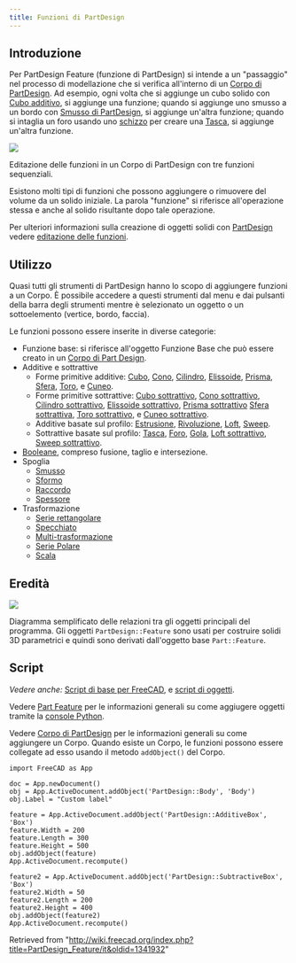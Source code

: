 ```yaml
---
title: Funzioni di PartDesign
---
```

## Introduzione

Per PartDesign Feature (funzione di PartDesign) si intende a un "passaggio" nel processo di modellazione che si verifica all'interno di un [Corpo di PartDesign](/PartDesign_Body/it "PartDesign Body/it"). Ad esempio, ogni volta che si aggiunge un cubo solido con [Cubo additivo](/PartDesign_AdditiveBox/it "PartDesign AdditiveBox/it"), si aggiunge una funzione; quando si aggiunge uno smusso a un bordo con [Smusso di PartDesign](/PartDesign_Chamfer/it "PartDesign Chamfer/it"), si aggiunge un'altra funzione; quando si intaglia un foro usando uno [schizzo](/Sketch/it "Sketch/it") per creare una [Tasca](/PartDesign_Pocket/it "PartDesign Pocket/it"), si aggiunge un'altra funzione.

![](/images/PartDesign_Feature_example.png)

Editazione delle funzioni in un Corpo di PartDesign con tre funzioni sequenziali.

Esistono molti tipi di funzioni che possono aggiungere o rimuovere del volume da un solido iniziale. La parola "funzione" si riferisce all'operazione stessa e anche al solido risultante dopo tale operazione.

Per ulteriori informazioni sulla creazione di oggetti solidi con [PartDesign](/PartDesign_Workbench/it "PartDesign Workbench/it") vedere [editazione delle funzioni](/Feature_editing/it "Feature editing/it").

## Utilizzo

Quasi tutti gli strumenti di PartDesign hanno lo scopo di aggiungere funzioni a un Corpo. È possibile accedere a questi strumenti dal menu e dai pulsanti della barra degli strumenti mentre è selezionato un oggetto o un sottoelemento (vertice, bordo, faccia).

Le funzioni possono essere inserite in diverse categorie:

* Funzione base: si riferisce all'oggetto Funzione Base che può essere creato in un [Corpo di Part Design](/PartDesign_Body/it "PartDesign Body/it").
* Additive e sottrattive
  + Forme primitive additive: [Cubo](/PartDesign_AdditiveBox/it "PartDesign AdditiveBox/it"), [Cono](/PartDesign_AdditiveCone/it "PartDesign AdditiveCone/it"), [Cilindro](/PartDesign_AdditiveCylinder/it "PartDesign AdditiveCylinder/it"), [Elissoide](/PartDesign_AdditiveEllipsoid/it "PartDesign AdditiveEllipsoid/it"), [Prisma](/PartDesign_AdditivePrism/it "PartDesign AdditivePrism/it"), [Sfera](/PartDesign_AdditiveSphere/it "PartDesign AdditiveSphere/it"), [Toro](/PartDesign_AdditiveTorus/it "PartDesign AdditiveTorus/it"), e [Cuneo](/PartDesign_AdditiveWedge/it "PartDesign AdditiveWedge/it").
  + Forme primitive sottrattive: [Cubo sottrattivo](/PartDesign_SubtractiveBox/it "PartDesign SubtractiveBox/it"), [Cono sottrattivo](/PartDesign_SubtractiveCone/it "PartDesign SubtractiveCone/it"), [Cilindro sottrattivo](/PartDesign_SubtractiveCylinder/it "PartDesign SubtractiveCylinder/it"), [Elissoide sottrattivo](/PartDesign_SubtractiveEllipsoid/it "PartDesign SubtractiveEllipsoid/it"), [Prisma sottrattivo](/PartDesign_SubtractivePrism/it "PartDesign SubtractivePrism/it") [Sfera sottrattiva](/PartDesign_SubtractiveSphere/it "PartDesign SubtractiveSphere/it"), [Toro sottrattivo](/PartDesign_SubtractiveTorus/it "PartDesign SubtractiveTorus/it"), e [Cuneo sottrattivo](/PartDesign_SubtractiveWedge/it "PartDesign SubtractiveWedge/it").
  + Additive basate sul profilo: [Estrusione](/PartDesign_Pad/it "PartDesign Pad/it"), [Rivoluzione](/PartDesign_Revolution/it "PartDesign Revolution/it"), [Loft](/PartDesign_AdditiveLoft/it "PartDesign AdditiveLoft/it"), [Sweep](/PartDesign_AdditivePipe/it "PartDesign AdditivePipe/it").
  + Sottrattive basate sul profilo: [Tasca](/PartDesign_Pocket/it "PartDesign Pocket/it"), [Foro](/PartDesign_Hole/it "PartDesign Hole/it"), [Gola](/PartDesign_Groove/it "PartDesign Groove/it"), [Loft sottrattivo](/PartDesign_SubtractiveLoft/it "PartDesign SubtractiveLoft/it"), [Sweep sottrattivo](/PartDesign_SubtractivePipe/it "PartDesign SubtractivePipe/it").
* [Booleane](/PartDesign_Boolean/it "PartDesign Boolean/it"), compreso fusione, taglio e intersezione.
* Spoglia
  + [Smusso](/PartDesign_Chamfer/it "PartDesign Chamfer/it")
  + [Sformo](/PartDesign_Draft/it "PartDesign Draft/it")
  + [Raccordo](/PartDesign_Fillet/it "PartDesign Fillet/it")
  + [Spessore](/PartDesign_Thickness/it "PartDesign Thickness/it")
* Trasformazione
  + [Serie rettangolare](/PartDesign_LinearPattern/it "PartDesign LinearPattern/it")
  + [Specchiato](/PartDesign_Mirrored/it "PartDesign Mirrored/it")
  + [Multi-trasformazione](/PartDesign_MultiTransform/it "PartDesign MultiTransform/it")
  + [Serie Polare](/PartDesign_PolarPattern/it "PartDesign PolarPattern/it")
  + [Scala](/PartDesign_Scaled/it "PartDesign Scaled/it")

## Eredità

![](/images/FreeCAD_core_objects.svg)

Diagramma semplificato delle relazioni tra gli oggetti principali del programma. Gli oggetti `PartDesign::Feature` sono usati per costruire solidi 3D parametrici e quindi sono derivati dall'oggetto base `Part::Feature`.

## Script

*Vedere anche:* [Script di base per FreeCAD](/FreeCAD_Scripting_Basics/it "FreeCAD Scripting Basics/it"), e [script di oggetti](/Scripted_objects/it "Scripted objects/it").

Vedere [Part Feature](/Part_Feature/it "Part Feature/it") per le informazioni generali su come aggiugere oggetti tramite la [console Python](/Python_console/it "Python console/it").

Vedere [Corpo di PartDesign](/PartDesign_Body/it "PartDesign Body/it") per le informazioni generali su come aggiungere un Corpo. Quando esiste un Corpo, le funzioni possono essere collegate ad esso usando il metodo `addObject()` del Corpo.

```
import FreeCAD as App

doc = App.newDocument()
obj = App.ActiveDocument.addObject('PartDesign::Body', 'Body')
obj.Label = "Custom label"

feature = App.ActiveDocument.addObject('PartDesign::AdditiveBox', 'Box')
feature.Width = 200
feature.Length = 300
feature.Height = 500
obj.addObject(feature)
App.ActiveDocument.recompute()

feature2 = App.ActiveDocument.addObject('PartDesign::SubtractiveBox', 'Box')
feature2.Width = 50
feature2.Length = 200
feature2.Height = 400
obj.addObject(feature2)
App.ActiveDocument.recompute()

```

Retrieved from "<http://wiki.freecad.org/index.php?title=PartDesign_Feature/it&oldid=1341932>"